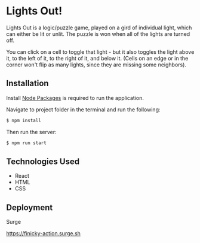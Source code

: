 # Lights Out!

Lights Out is a logic/puzzle game, played on a gird of individual light, which can either be lit or unlit. The puzzle is won when all of the lights are turned off.

You can click on a cell to toggle that light - but it also toggles the light above it, to the left of it, to the right of it, and below it. (Cells on an edge or in the corner won't flip as many lights, since they are missing some neighbors).

## Installation

Install [Node Packages](https://www.npmjs.com/get-npm) is required to run the application.

Navigate to project folder in the terminal and run the following:

```bash
$ npm install
```

Then run the server:

```bash
$ npm run start
```

## Technologies Used

- React
- HTML
- CSS

## Deployment

Surge

https://finicky-action.surge.sh
